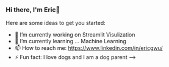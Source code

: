 ### Hi there, I'm Eric👋

Here are some ideas to get you started:

- 🔭 I’m currently working on Streamlit Visulization 
- 🌱 I’m currently learning ... Machine Learning 
- 📫 How to reach me: https://www.linkedin.com/in/ericgwu/
- ⚡ Fun fact: I love dogs and I am a dog parent 
-->
